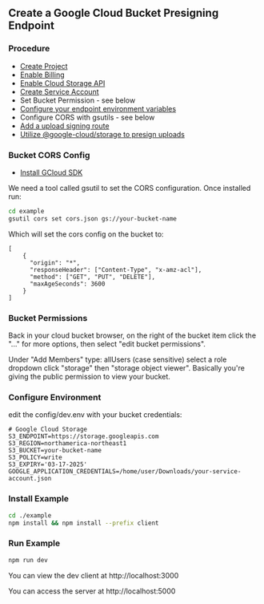 ## Create a Google Cloud Bucket Presigning Endpoint

### Procedure

- [Create Project](https://console.cloud.google.com/project)
- [Enable Billing](https://support.google.com/cloud/answer/6293499#enable-billing)
- [Enable Cloud Storage API](https://console.cloud.google.com/flows/enableapi?apiid=storage-api.googleapis.com)
- [Create Service Account](https://cloud.google.com/docs/authentication/getting-started)
- Set Bucket Permission - see below
- [Configure your endpoint environment variables](https://github.com/hutchgrant/ckeditor5-google-do/blob/master/example/config/dev.env)
- Configure CORS with gsutils - see below
- [Add a upload signing route](https://github.com/hutchgrant/ckeditor5-google-do/blob/master/example/index.js)
- [Utilize @google-cloud/storage to presign uploads](https://github.com/googleapis/nodejs-storage)

### Bucket CORS Config

- [Install GCloud SDK](https://cloud.google.com/sdk/docs/)

We need a tool called gsutil to set the CORS configuration. Once installed run:

```bash
cd example
gsutil cors set cors.json gs://your-bucket-name
```

Which will set the cors config on the bucket to:

```
[
    {
      "origin": "*",
      "responseHeader": ["Content-Type", "x-amz-acl"],
      "method": ["GET", "PUT", "DELETE"],
      "maxAgeSeconds": 3600
    }
]
```

### Bucket Permissions

Back in your cloud bucket browser, on the right of the bucket item click the "..." for more options, then select "edit bucket permissions".

Under "Add Members" type: allUsers (case sensitive) select a role dropdown click "storage" then "storage object viewer". Basically you're giving the public permission to view your bucket.

### Configure Environment

edit the config/dev.env with your bucket credentials:

```
# Google Cloud Storage
S3_ENDPOINT=https://storage.googleapis.com
S3_REGION=northamerica-northeast1
S3_BUCKET=your-bucket-name
S3_POLICY=write
S3_EXPIRY='03-17-2025'
GOOGLE_APPLICATION_CREDENTIALS=/home/user/Downloads/your-service-account.json
```

### Install Example

```bash
cd ./example
npm install && npm install --prefix client
```

### Run Example

```bash
npm run dev
```

You can view the dev client at http://localhost:3000

You can access the server at http://localhost:5000
